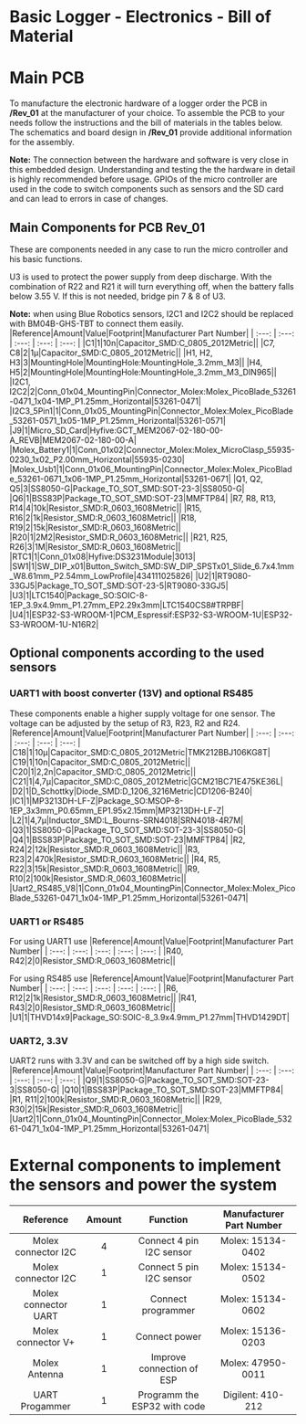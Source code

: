 
# Basic Logger - Electronics - Bill of Material

# Main PCB
  
To manufacture the electronic hardware of a logger order the PCB in **/Rev_01** at the manufacturer of your choice. To assemble the PCB to your needs follow the instructions and the bill of materials in the tables below. The schematics and board design in **/Rev_01** provide additional information for the assembly.  

 **Note:** The connection between the hardware and software is very close in this embedded design. Understanding and testing the the hardware in detail is highly recommended before usage. GPIOs of the micro controller are used in the code to switch components such as sensors and the SD card and can lead to errors in case of changes.

## Main Components for PCB Rev_01

These are components needed in any case to run the micro controller and his basic functions.

U3 is used to protect the power supply from deep discharge. With the combination of R22 and R21 it will turn everything off, when the battery falls below 3.55 V. If this is not needed, bridge pin 7 & 8 of U3.

**Note:** when using Blue Robotics sensors, I2C1 and I2C2 should be replaced with BM04B-GHS-TBT to connect them easily.
|Reference|Amount|Value|Footprint|Manufacturer Part Number|
| :---: | :---: | :---: | :---: | :---: |
|C1|1|10n|Capacitor_SMD:C_0805_2012Metric||
|C7, C8|2|1µ|Capacitor_SMD:C_0805_2012Metric||
|H1, H2, H3|3|MountingHole|MountingHole:MountingHole_3.2mm_M3||
|H4, H5|2|MountingHole|MountingHole:MountingHole_3.2mm_M3_DIN965||
|I2C1, I2C2|2|Conn_01x04_MountingPin|Connector_Molex:Molex_PicoBlade_53261-0471_1x04-1MP_P1.25mm_Horizontal|53261-0471|
|I2C3_5Pin1|1|Conn_01x05_MountingPin|Connector_Molex:Molex_PicoBlade_53261-0571_1x05-1MP_P1.25mm_Horizontal|53261-0571|
|J9|1|Micro_SD_Card|Hyfive:GCT_MEM2067-02-180-00-A_REVB|MEM2067-02-180-00-A|
|Molex_Battery1|1|Conn_01x02|Connector_Molex:Molex_MicroClasp_55935-0230_1x02_P2.00mm_Horizontal|55935-0230|
|Molex_Usb1|1|Conn_01x06_MountingPin|Connector_Molex:Molex_PicoBlade_53261-0671_1x06-1MP_P1.25mm_Horizontal|53261-0671|
|Q1, Q2, Q5|3|SS8050-G|Package_TO_SOT_SMD:SOT-23-3|SS8050-G|
|Q6|1|BSS83P|Package_TO_SOT_SMD:SOT-23|MMFTP84|
|R7, R8, R13, R14|4|10k|Resistor_SMD:R_0603_1608Metric||
|R15, R16|2|1k|Resistor_SMD:R_0603_1608Metric||
|R18, R19|2|15k|Resistor_SMD:R_0603_1608Metric||
|R20|1|2M2|Resistor_SMD:R_0603_1608Metric||
|R21, R25, R26|3|1M|Resistor_SMD:R_0603_1608Metric||
|RTC1|1|Conn_01x08|Hyfive:DS3231Module|3013|
|SW1|1|SW_DIP_x01|Button_Switch_SMD:SW_DIP_SPSTx01_Slide_6.7x4.1mm_W8.61mm_P2.54mm_LowProfile|434111025826|
|U2|1|RT9080-33GJ5|Package_TO_SOT_SMD:SOT-23-5|RT9080-33GJ5|
|U3|1|LTC1540|Package_SO:SOIC-8-1EP_3.9x4.9mm_P1.27mm_EP2.29x3mm|LTC1540CS8#TRPBF|
|U4|1|ESP32-S3-WROOM-1|PCM_Espressif:ESP32-S3-WROOM-1U|ESP32-S3-WROOM-1U-N16R2|

## Optional components according to the used sensors

### UART1 with boost converter (13V) and optional RS485


These components enable a higher supply voltage for one sensor. The voltage can be adjusted by the setup of R3, R23, R2 and R24.
|Reference|Amount|Value|Footprint|Manufacturer Part Number|
| :---: | :---: | :---: | :---: | :---: |
|C18|1|10µ|Capacitor_SMD:C_0805_2012Metric|TMK212BBJ106KG8T|
|C19|1|10n|Capacitor_SMD:C_0805_2012Metric||
|C20|1|2,2n|Capacitor_SMD:C_0805_2012Metric||
|C21|1|4,7µ|Capacitor_SMD:C_0805_2012Metric|GCM21BC71E475KE36L|
|D2|1|D_Schottky|Diode_SMD:D_1206_3216Metric|CD1206-B240|
|IC1|1|MP3213DH-LF-Z|Package_SO:MSOP-8-1EP_3x3mm_P0.65mm_EP1.95x2.15mm|MP3213DH-LF-Z|
|L2|1|4,7µ|Inductor_SMD:L_Bourns-SRN4018|SRN4018-4R7M|
|Q3|1|SS8050-G|Package_TO_SOT_SMD:SOT-23-3|SS8050-G|
|Q4|1|BSS83P|Package_TO_SOT_SMD:SOT-23|MMFTP84|
|R2, R24|2|12k|Resistor_SMD:R_0603_1608Metric||
|R3, R23|2|470k|Resistor_SMD:R_0603_1608Metric||
|R4, R5, R22|3|15k|Resistor_SMD:R_0603_1608Metric||
|R9, R10|2|100k|Resistor_SMD:R_0603_1608Metric||
|Uart2_RS485_V8|1|Conn_01x04_MountingPin|Connector_Molex:Molex_PicoBlade_53261-0471_1x04-1MP_P1.25mm_Horizontal|53261-0471|

### UART1 or RS485

For using UART1 use
|Reference|Amount|Value|Footprint|Manufacturer Part Number|
| :---: | :---: | :---: | :---: | :---: |
|R40, R42|2|0|Resistor_SMD:R_0603_1608Metric||

For using RS485 use
|Reference|Amount|Value|Footprint|Manufacturer Part Number|
| :---: | :---: | :---: | :---: | :---: |
|R6, R12|2|1k|Resistor_SMD:R_0603_1608Metric||
|R41, R43|2|0|Resistor_SMD:R_0603_1608Metric||
|U1|1|THVD14x9|Package_SO:SOIC-8_3.9x4.9mm_P1.27mm|THVD1429DT|

### UART2, 3.3V

UART2 runs with 3.3V and can be switched off by a high side switch.
|Reference|Amount|Value|Footprint|Manufacturer Part Number|
| :---: | :---: | :---: | :---: | :---: |
|Q9|1|SS8050-G|Package_TO_SOT_SMD:SOT-23-3|SS8050-G|
|Q10|1|BSS83P|Package_TO_SOT_SMD:SOT-23|MMFTP84|
|R1, R11|2|100k|Resistor_SMD:R_0603_1608Metric||
|R29, R30|2|15k|Resistor_SMD:R_0603_1608Metric||
|Uart2|1|Conn_01x04_MountingPin|Connector_Molex:Molex_PicoBlade_53261-0471_1x04-1MP_P1.25mm_Horizontal|53261-0471|

# External components to implement the sensors and power the system

|Reference|Amount|Function|Manufacturer Part Number|
| :---: | :---: | :---: | :---: |
|Molex connector I2C|4|Connect 4 pin I2C sensor|Molex: 15134-0402|
|Molex connector I2C|1|Connect 5 pin I2C sensor|Molex: 15134-0502|
|Molex connector UART|1|Connect programmer|Molex: 15134-0602|
|Molex connector V+|1|Connect power|Molex: 15136-0203|
|Molex Antenna|1|Improve connection of ESP|Molex: 47950-0011|
|UART Progammer|1|Programm the ESP32 with code|Digilent: 410-212|
